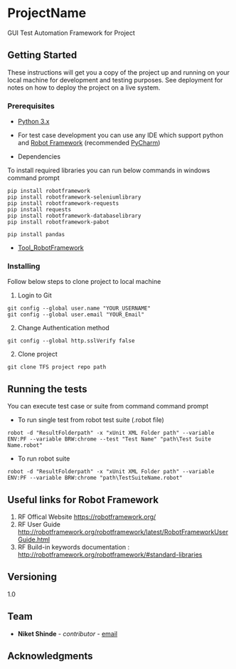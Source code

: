 # ProjectName
GUI Test Automation Framework for Project

## Getting Started

These instructions will get you a copy of the project up and running on your local machine for development and testing purposes. See deployment for notes on how to deploy the project on a live system.

### Prerequisites

* [Python 3.x](https://www.python.org/downloads/)

* For test case development you can use any IDE which support python and [Robot Framework](https://robotframework.org/) (recommended [PyCharm](https://www.jetbrains.com/pycharm/download/#section=windows)) 

* Dependencies

To install required libraries you can run below commands in windows command prompt

```
pip install robotframework
pip install robotframework-seleniumlibrary
pip install robotframework-requests
pip install requests
pip install robotframework-databaselibrary
pip install robotframework-pabot

pip install pandas
```

* [Tool_RobotFramework](https://tsutfs.tieto.com/EUCollection/TietoSmartUtility/Test%20Automation%20PF%20RT/_git/TestAutomation_PF_RTL?path=%2F&version=GBmaster&_a=contents)

### Installing

Follow below steps to clone project to local machine

1. Login to Git

```
git config --global user.name "YOUR_USERNAME"
git config --global user.email "YOUR_Email"
```

2. Change Authentication method

```
git config --global http.sslVerify false 
```

2. Clone project

```
git clone TFS project repo path
```

## Running the tests

You can execute test case or suite from command command prompt

* To run single test from robot test suite (.robot file)
```
robot -d "ResultFolderpath" -x "xUnit XML Folder path" --variable ENV:PF --variable BRW:chrome --test "Test Name" "path\Test Suite Name.robot"
```
* To run robot suite
```
robot -d "ResultFolderpath" -x "xUnit XML Folder path" --variable ENV:PF --variable BRW:chrome "path\TestSuiteName.robot"
```

## Useful links for Robot Framework

1. RF Offical Website https://robotframework.org/
2. RF User Guide  http://robotframework.org/robotframework/latest/RobotFrameworkUserGuide.html
3. RF Build-in keywords documentation : http://robotframework.org/robotframework/#standard-libraries


## Versioning

1.0

## Team
* **Niket Shinde** - *contributor* - [email](niket.shinde22@gmail.com)

## Acknowledgments 



